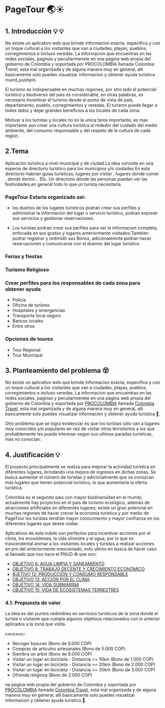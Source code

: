 # PageTour 🌏☀️

## 1. Introducción :bulb: :bulb:
No existe un aplicativo web que brinde informacion exacta, especifica y con un toque cultural a los visitantes que van a ciudades, playas, pueblos, corregimientos e incluso veredas. La informacion que encuentras en las redes sociales, paginas y peculiarmenete en una pagina web propia del gobierno de Colombia y soportada por PROCOLOMBIA llamada Colombia Travel, esta mal organizada y de alguna manera muy en general, alli basicamente solo puedes visualizar informacion y obtener ayuda turistica round_pushpin.

El turismo es indispensable en muchas regiones, por otro lado el potencial turistico y biodiverso del pais es considerable, en otras palabras, es necesario incentivar el turismo desde el punto de vista de pais, departamento, pueblo, corregimientos y veredas. El turismo puede llegar a todos lados y dejar grandes beneficios a los locales de cada zona.

Motivar a los turistas y locales no es la unica tarea importante, es mas importante aun crear una cultura turistica al rededor del cuidado del medio ambiente, del consumo responsable y del respeto de la cultura de cada region.


## 2.Tema

Aplicación turística a nivel municipal y de ciudad.La idea consiste en una especie de directorio turístico para los municipios y/o ciudades.En este directorio habrían guías turísticas, lugares por visitar , lugares donde comer , donde dormir... Etc.
Un directorio donde las personas puedan ver las festividades,en general todo lo que un turista necesitaría.

### PageTour Estaria organizado asi:

* los dueños de los lugares turisticos podran crear sus perfiles y administrar la informacion del lugar o servicio turistico, podran exponer sus servicios y gestionar reservaciones.

* Los turistas podran crear sus perfiles para ver la informacion completa, enfocada en sus gustos y lugares anteriormente visitados.Tambien podrar registrar y redimidir sus Bonos, adicionalemnte podran hacer reservaciones y comunicarse con el duenno del lugar turistico.

### Ferias y fiestas

### Turismo Religioso

### Crear perfiles para los responsables de cada zona para obtener ayuda 

- Policia
- Oficina de turismo
- Hospitales y emergencias
- Transporte local seguro
- Bancos locales
- Entre otros

### Opciones de toures

- Tour Regional
- Tour Municipal

## 3. Planteamiento del problema 😵

No existe un aplicativo web que brinde informacion exacta, especifica y con un toque cultural a los visitantes que van a  ciudades, playas, pueblos, corregimientos e incluso veredas. La informacion que encuentras en las redes sociales, paginas y peculiarmenete en una pagina web propia del gobierno de Colombia y soportada por [PROCOLOMBIA](http://www.procolombia.co/) llamada [Colombia Travel](http://www.colombia.travel), esta mal organizada y de alguna manera muy en general, alli basicamente solo puedes visualizar informacion y obtener ayuda turistica 📍.

Otro problema que se logra evidenciar es que  los turistas sólo van a lugares muy conocidos y/o populares en vez  de  visitar otros terriotorios a los que probablemente les pueda interesar segun sus ultimas paradas turisticas, mas no conocian.

## 4. Justificación 💡

El proyecto principalmente se realiza para mejorar la actividad turística en diferentes lugares, brindando una mejora de ingresos en dichas zonas. Se busca aumentar el número de turistas y adicionalmente que se conozcan más lugares que tienen potencial turístico, lo que aumentaría la oferta turística.

Colombia es el segundo país con mayor biodiversidad en el mundo, actualmente hay proyectos en el país de turismo ecológico, además de atracciones artificiales en diferentes lugares; existe un gran potencial en muchas regiones de hacer crecer la economía turística y por medio de PageTour los turistas tendrán mayor conocimiento y mayor confianza en los diferentes lugares que desee visitar.

Aplicativos de esta indole son perfectos para incentivar acciones por el clima, los ecosistemas, la vida silvestre y el agua, por lo que es trascendental animar a los visitantes locales y turistas a realizar acciones en pro del anteriormente mencionado, esto ultimo en busca de hacer caso al llamado que nos hace el PNUD ♻️ que son:

* [OBJETIVO 6: AGUA LIMPIA Y SANEAMIENTO](https://www.undp.org/content/undp/es/home/sustainable-development-goals/goal-6-clean-water-and-sanitation.html)
* [OBJETIVO 8: TRABAJO DECENTE Y CRECIMIENTO ECONÓMICO](https://www.undp.org/content/undp/es/home/sustainable-development-goals/goal-8-decent-work-and-economic-growth.html)
* [BJETIVO 12: PRODUCCIÓN Y CONSUMO RESPONSABLE](https://www.undp.org/content/undp/es/home/sustainable-development-goals/goal-12-responsible-consumption-and-production.html)
* [OBJETIVO 13: ACCIÓN POR EL CLIMA](https://www.undp.org/content/undp/es/home/sustainable-development-goals/goal-13-climate-action.html)
* [OBJETIVO 14: VIDA SUBMARINA](https://www.undp.org/content/undp/es/home/sustainable-development-goals/goal-14-life-below-water.html)
* [OBJETIVO 15: VIDA DE ECOSISTEMAS TERRESTRES](https://www.undp.org/content/undp/es/home/sustainable-development-goals/goal-15-life-on-land.html)

### 4.1. Propuesta de valor

La idea es dar puntos redimibles en servicios turisticos de la zona donde el turista o visitante que cumpla algunos objetivos relacionados con lo anterior aplicados a la zona que visita.

💵💵💵💵💵

- Recoger basuras (Bono de 5.000 COP)
- Compras de articulos artesanales (Bono de 5.000 COP)
- Siembra un arbol (Bono de 8.000 COP)
- Visitar un lugar en bicicleta - Distancia >= 10km (Bono de 1.000 COP)
- Visitar un lugar en bicicleta - Distancia >= 20km (Bono de 2.000 COP)
- Visitar un lugar en bicicleta - Distancia >= 30km (Bono de 3.000 COP)
- Ofrenda religiosa (Bono de 2.000 COP)

na pagina web propia del gobierno de Colombia y soportada por [PROCOLOMBIA](http://www.procolombia.co/) llamada [Colombia Travel](http://www.colombia.travel), esta mal organizada y de alguna manera muy en general, alli basicamente solo puedes visualizar informacion y obtener ayuda turistica 📍.